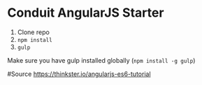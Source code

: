 # Conduit AngularJS Starter

1. Clone repo
2. `npm install`
3. `gulp`

Make sure you have gulp installed globally (`npm install -g gulp`)

#Source
https://thinkster.io/angularjs-es6-tutorial
